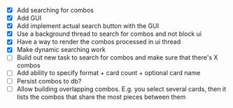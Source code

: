 - [x] Add searching for combos
- [x] Add GUI
- [x] Add implement actual search button with the GUI
- [x] Use a background thread to search for combos and not block ui
- [x] Have a way to render the combos processed in ui thread
- [x] Make dynamic searching work
- [ ] Build out new task to search for combos and make sure that there's X combos
- [ ] Add ability to specify format + card count + optional card name
- [ ] Persist combos to db?
- [ ] Allow building overlapping combos. E.g. you select several cards, then it lists the combos that share the most pieces between them
